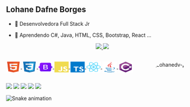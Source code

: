 ## Lohane Dafne Borges

- 🔭 Desenvolvedora Full Stack Jr
- 🌱 Aprendendo C#, Java, HTML, CSS, Bootstrap, React ...

  <div align="center">
  <a href="https://github.com/Lohanedv">
    
  <img height="180em" src="https://github-readme-stats.vercel.app/api?username=lohanedv&show_icons=true&theme=synthwave&include_all_commits=true&count_private=true"/>
  <img height="180em" src="https://github-readme-stats.vercel.app/api/top-langs/?username=lohanedv&layout=compact&langs_count=7&theme=synthwave"/>
</div>  
  <div style="display: inline_block"><br>
  <img align="center" alt="Lohanedv-HTML" height="30" width="40" src="https://raw.githubusercontent.com/devicons/devicon/master/icons/html5/html5-original.svg">
  <img align="center" alt="Lohanedv-CSS" height="30" width="40" src="https://raw.githubusercontent.com/devicons/devicon/master/icons/css3/css3-original.svg">
    <img align="center" alt="Lohanedv-CSS" height="30" width="40" src="https://raw.githubusercontent.com/devicons/devicon/master/icons/bootstrap/bootstrap-original.svg">
  <img align="center" alt="Lohanedv-Js" height="30" width="40" src="https://raw.githubusercontent.com/devicons/devicon/master/icons/javascript/javascript-plain.svg">
  <img align="center" alt="Lohanedv-Ts" height="30" width="40" src="https://raw.githubusercontent.com/devicons/devicon/master/icons/typescript/typescript-plain.svg">
  <img align="center" alt="Lohanedv-React" height="30" width="40" src="https://raw.githubusercontent.com/devicons/devicon/master/icons/react/react-original.svg">
  <img align="center" alt="Lohanedv-Python" height="30" width="40" src="https://raw.githubusercontent.com/devicons/devicon/master/icons/java/java-original.svg">
  <img align="center" alt="Lohanedv-Csharp" height="30" width="40" src="https://raw.githubusercontent.com/devicons/devicon/master/icons/csharp/csharp-original.svg">
    <img align="right" alt="Lohanedv-pic" height="150" style="border-radius:50px;" src="https://share-cdn.picrew.me/shareImg/org/202204/338224_BS6hZRkW.png">
 
</div>
  
  ##
 
<div> 
  <a href="https://contate.me/lohanedv"><img src="https://img.shields.io/badge/WhatsApp-25D366?style=for-the-badge&logo=whatsapp&logoColor=white"></a>
    <a href="https://instagram.com/lohanedafne" target="_blank"><img src="https://img.shields.io/badge/-Instagram-%23E4405F?style=for-the-badge&logo=instagram&logoColor=white" target="_blank"></a>
 	 <a href="https://discord.com/invite/Lohane#7187" target="_blank"><img src="https://img.shields.io/badge/Discord-7289DA?style=for-the-badge&logo=discord&logoColor=white" target="_blank"></a> 
  <a href = "mailto:lohanedafnevieira@gmail.com"><img src="https://img.shields.io/badge/-Gmail-%23333?style=for-the-badge&logo=gmail&logoColor=white" target="_blank"></a>
 <a href="https://www.linkedin.com/in/lohane-vieira-9b7514212/" target="_blank"><img src="https://img.shields.io/badge/-LinkedIn-%230077B5?style=for-the-badge&logo=linkedin&logoColor=white" target="_blank"></a> 
  
  
  ![Snake animation](https://github.com/Lohanedv/Lohanedv/blob/output/github-contribution-grid-snake.svg)
  
</div>

  
